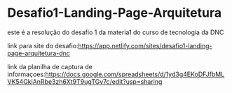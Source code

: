 # Desafio1-Landing-Page-Arquitetura
este é a resolução do desafio 1 da materia1  do curso de tecnologia da DNC

link para site do desafio:https://app.netlify.com/sites/desafio1-landing-page-arquitetura-dnc

link da planilha de captura de informaçoes:https://docs.google.com/spreadsheets/d/1yd3g4EKoDFJfbMLVK54GkjAnRbe3zh6Xt9T9ugTGy7c/edit?usp=sharing
